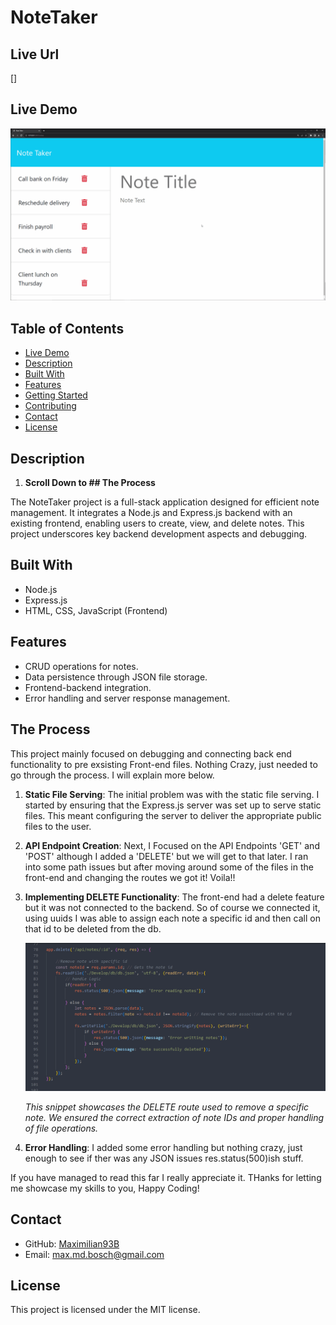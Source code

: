 # NoteTaker

## Live Url
[]


## Live Demo
[![Alt text](./Assets/11-express-homework-demo.gif)]()

## Table of Contents
- [Live Demo](#live-demo)
- [Description](#description)
- [Built With](#built-with)
- [Features](#features)
- [Getting Started](#getting-started)
- [Contributing](#contributing)
- [Contact](#contact)
- [License](#license)

## Description

1. **Scroll Down to ## The Process**

The NoteTaker project is a full-stack application designed for efficient note management. It integrates a Node.js and Express.js backend with an existing frontend, enabling users to create, view, and delete notes. This project underscores key backend development aspects and debugging.

## Built With
- Node.js
- Express.js
- HTML, CSS, JavaScript (Frontend)

## Features
- CRUD operations for notes.
- Data persistence through JSON file storage.
- Frontend-backend integration.
- Error handling and server response management.

## The Process

This project mainly focused on debugging and connecting back end functionality to pre exsisting Front-end files. Nothing Crazy, just needed to go through the process. I will explain more below.  

1. **Static File Serving**: The initial problem was with the static file serving. I started by ensuring that the Express.js server was set up to serve static files. This meant configuring the server to deliver the appropriate public files to the user.

2. **API Endpoint Creation**: Next, I Focused on the API Endpoints 'GET' and 'POST' although I added a 'DELETE' but we will get to that later. I ran into some path issues but after moving around some of the files in the front-end and changing the routes we got it! Voila!! 

3. **Implementing DELETE Functionality**: The front-end had a delete feature but it was not connected to the backend. So of course we connected it, using uuids I was able to assign each note a specific id and then call on that id to be deleted from the db. 

   ![DELETE Request Code Snippet](./Assets/Screenshot%202024-01-18%20230848.png)

   *This snippet showcases the DELETE route used to remove a specific note. We ensured the correct extraction of note IDs and proper handling of file operations.*

4. **Error Handling**: I added some error handling but nothing crazy, just enough to see if ther was any JSON issues res.status(500)ish stuff.


If you have managed to read this far I really appreciate it. THanks for letting me showcase my skills to you, Happy Coding! 


## Contact
- GitHub: [Maximilian93B](https://github.com/Maximilian93B)
- Email: [max.md.bosch@gmail.com](mailto:max.md.bosch@gmail.com)

## License
This project is licensed under the MIT license.


